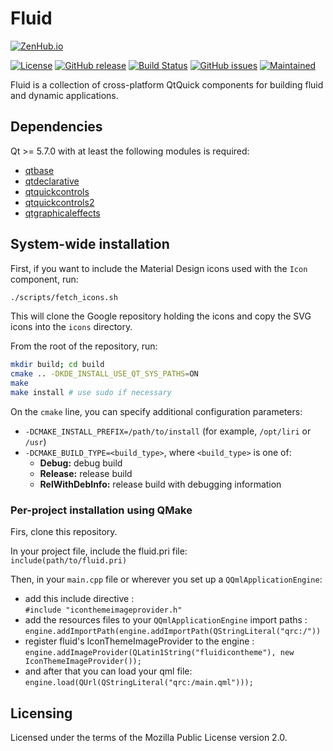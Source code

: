 Fluid
=====

[![ZenHub.io](https://img.shields.io/badge/supercharged%20by-zenhub.io-blue.svg)](https://zenhub.io)

[![License](https://img.shields.io/badge/license-MPL2%2B-blue.svg)](https://www.mozilla.org/en-US/MPL/2.0/)
[![GitHub release](https://img.shields.io/github/release/lirios/fluid.svg)](https://github.com/lirios/fluid)
[![Build Status](https://travis-ci.org/lirios/fluid.svg?branch=develop)](https://travis-ci.org/lirios/fluid)
[![GitHub issues](https://img.shields.io/github/issues/lirios/fluid.svg)](https://github.com/lirios/fluid/issues)
[![Maintained](https://img.shields.io/maintenance/yes/2016.svg)](https://github.com/lirios/fluid/commits/develop)

Fluid is a collection of cross-platform QtQuick components for building fluid and dynamic applications.

## Dependencies

Qt >= 5.7.0 with at least the following modules is required:

 * [qtbase](http://code.qt.io/cgit/qt/qtbase.git)
 * [qtdeclarative](http://code.qt.io/cgit/qt/qtdeclarative.git)
 * [qtquickcontrols](http://code.qt.io/cgit/qt/qtquickcontrols.git)
 * [qtquickcontrols2](http://code.qt.io/cgit/qt/qtquickcontrols2.git)
 * [qtgraphicaleffects](http://code.qt.io/cgit/qt/qtgraphicaleffects.git)

## System-wide installation

First, if you want to include the Material Design icons used with the `Icon` component, run:

```sh
./scripts/fetch_icons.sh
```

This will clone the Google repository holding the icons and copy the SVG icons into the `icons` directory.

From the root of the repository, run:

```sh
mkdir build; cd build
cmake .. -DKDE_INSTALL_USE_QT_SYS_PATHS=ON
make
make install # use sudo if necessary
```

On the `cmake` line, you can specify additional configuration parameters:

 * `-DCMAKE_INSTALL_PREFIX=/path/to/install` (for example, `/opt/liri` or `/usr`)
 * `-DCMAKE_BUILD_TYPE=<build_type>`, where `<build_type>` is one of:
   * **Debug:** debug build
   * **Release:** release build
   * **RelWithDebInfo:** release build with debugging information
   
### Per-project installation using QMake
   
Firs, clone this repository.

In your project file, include the fluid.pri file:  
  `include(path/to/fluid.pri)`

Then, in your `main.cpp` file or wherever you set up a `QQmlApplicationEngine`:
* add this include directive :  
  `#include "iconthemeimageprovider.h"`  
* add the resources files to your `QQmlApplicationEngine` import paths :  
  `engine.addImportPath(engine.addImportPath(QStringLiteral("qrc:/"))`
* register fluid's IconThemeImageProvider to the engine :  
  `engine.addImageProvider(QLatin1String("fluidicontheme"), new IconThemeImageProvider());`
* and after that you can load your qml file:  
  `engine.load(QUrl(QStringLiteral("qrc:/main.qml")));`

## Licensing

Licensed under the terms of the Mozilla Public License version 2.0.
